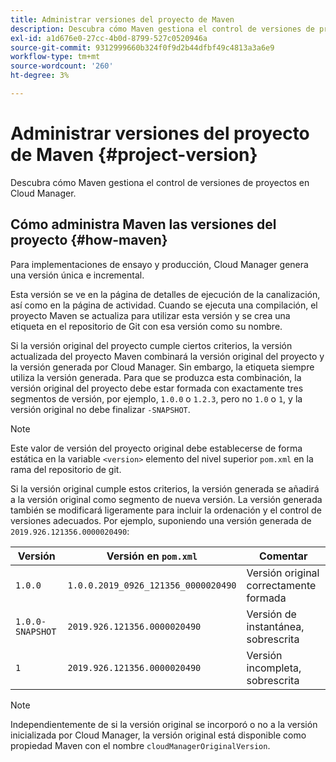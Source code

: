 ```yaml
---
title: Administrar versiones del proyecto de Maven
description: Descubra cómo Maven gestiona el control de versiones de proyectos en Cloud Manager.
exl-id: a1d676e0-27cc-4b0d-8799-527c0520946a
source-git-commit: 9312999660b324f0f9d2b44dfbf49c4813a3a6e9
workflow-type: tm+mt
source-wordcount: '260'
ht-degree: 3%

---
```



# Administrar versiones del proyecto de Maven {#project-version}

Descubra cómo Maven gestiona el control de versiones de proyectos en Cloud Manager.

## Cómo administra Maven las versiones del proyecto {#how-maven}

Para implementaciones de ensayo y producción, Cloud Manager genera una versión única e incremental.

Esta versión se ve en la página de detalles de ejecución de la canalización, así como en la página de actividad. Cuando se ejecuta una compilación, el proyecto Maven se actualiza para utilizar esta versión y se crea una etiqueta en el repositorio de Git con esa versión como su nombre.

Si la versión original del proyecto cumple ciertos criterios, la versión actualizada del proyecto Maven combinará la versión original del proyecto y la versión generada por Cloud Manager. Sin embargo, la etiqueta siempre utiliza la versión generada. Para que se produzca esta combinación, la versión original del proyecto debe estar formada con exactamente tres segmentos de versión, por ejemplo, `1.0.0` o `1.2.3`, pero no `1.0` o `1`, y la versión original no debe finalizar `-SNAPSHOT`.

>[!NOTE]
>
>Este valor de versión del proyecto original debe establecerse de forma estática en la variable `<version>` elemento del nivel superior `pom.xml` en la rama del repositorio de git.

Si la versión original cumple estos criterios, la versión generada se añadirá a la versión original como segmento de nueva versión. La versión generada también se modificará ligeramente para incluir la ordenación y el control de versiones adecuados. Por ejemplo, suponiendo una versión generada de `2019.926.121356.0000020490`:

| Versión | Versión en `pom.xml` | Comentar |
|---|---|---|
| `1.0.0` | `1.0.0.2019_0926_121356_0000020490` | Versión original correctamente formada |
| `1.0.0-SNAPSHOT` | `2019.926.121356.0000020490` | Versión de instantánea, sobrescrita |
| `1` | `2019.926.121356.0000020490` | Versión incompleta, sobrescrita |

>[!NOTE]
>
>Independientemente de si la versión original se incorporó o no a la versión inicializada por Cloud Manager, la versión original está disponible como propiedad Maven con el nombre `cloudManagerOriginalVersion`.

